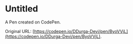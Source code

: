 # Untitled

A Pen created on CodePen.

Original URL: [https://codepen.io/DDurga-Devi/pen/ByoVVjL](https://codepen.io/DDurga-Devi/pen/ByoVVjL).

